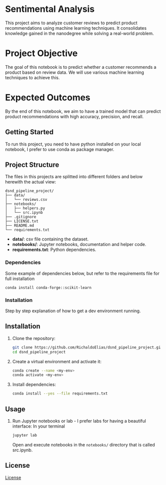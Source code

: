 # Sentimental Analysis

This project aims to analyze customer reviews to predict product recommendations using machine learning techniques. It consolidates knowledge gained in the nanodegree while solving a real-world problem.

# Project Objective

The goal of this notebook is to predict whether a customer recommends a product based on review data. We will use various machine learning techniques to achieve this.

# Expected Outcomes

By the end of this notebook, we aim to have a trained model that can predict product recommendations with high accuracy, precision, and recall.

## Getting Started

To run this project, you need to have python installed on your local notebook, I prefer to use conda as package manager.

## Project Structure
The files in this projects are splitted into different folders and below herewith the actual view:

```
dsnd_pipeline_project/
├── data/
│   └── reviews.csv
├── notebooks/
│   ├── helpers.py
│   └── src.ipynb
├── .gitignore
├── LICENSE.txt
├── README.md
└── requirements.txt
```


- **data/**: csv file containing the dataset.
- **notebooks/**: Jupyter notebooks, documentation and helper code.
- **requirements.txt**: Python dependencies.


### Dependencies

Some example of dependencies below, but refer to the requirements file for full installation
```
conda install conda-forge::scikit-learn
```

### Installation

Step by step explanation of how to get a dev environment running.


## Installation

1. Clone the repository:
     ```bash
     git clone https://github.com/RichaldoElias/dsnd_pipeline_project.git
     cd dsnd_pipeline_project
     ```

2. Create a virtual environment and activate it:
     ```bash
     conda create --name <my-env>
     conda activate <my-env>
     ```

3. Install dependencies:
     ```bash
     conda install --yes --file requirements.txt
     ```


## Usage

1. Run Jupyter notebooks or lab - I prefer labs for having a beautiful interface:
In your terminal
     ```bash
     jupyter lab
     ```
     Open and execute notebooks in the `notebooks/` directory that is called src.ipynb.

## License

[License](LICENSE.txt)
